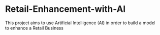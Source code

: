 # Retail-Enhancement-with-AI
This project aims to use Artificial Intelligence (AI) in order to build a model to enhance a Retail Business
